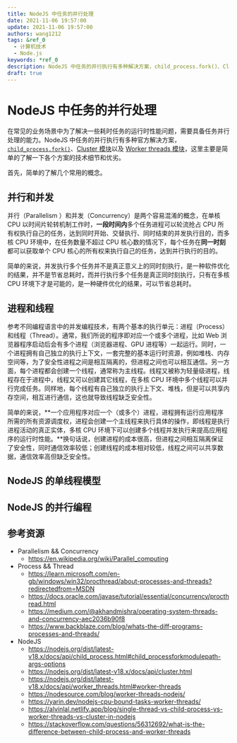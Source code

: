 ```yaml
---
title: NodeJS 中任务的并行处理
date: 2021-11-06 19:57:00
update: 2021-11-06 19:57:00
authors: wang1212
tags: &ref_0
  - 计算机技术
  - Node.js
keywords: *ref_0
description: NodeJS 中任务的并行执行有多种解决方案，child_process.fork()、Cluster 模块以及 Worker threads 模块，简单的了解一下各个方案的技术细节和优劣。
draft: true
---
```


# NodeJS 中任务的并行处理

在常见的业务场景中为了解决一些耗时任务的运行时性能问题，需要具备任务并行处理的能力。NodeJS 中任务的并行执行有多种官方解决方案，[`child_process.fork()`](https://nodejs.org/dist/latest-v18.x/docs/api/child_process.html#child_processforkmodulepath-args-options)、[Cluster 模块](https://nodejs.org/dist/latest-v18.x/docs/api/cluster.html)以及 [Worker threads 模块](https://nodejs.org/dist/latest-v18.x/docs/api/worker_threads.html#worker-threads)，这里主要是简单的了解一下各个方案的技术细节和优劣。

<!-- truncate -->

首先，简单的了解几个常用的概念。

## 并行和并发

并行（Parallelism ）和并发（Concurrency）是两个容易混淆的概念，在单核 CPU 以时间片轮转机制工作时，**一段时间内**多个任务进程可以轮流抢占 CPU 所有权执行自己的任务，达到同时开始、交替执行、同时结束的并发执行目的，而多核 CPU 环境中，在任务数量不超过 CPU 核心数的情况下，每个任务在**同一时刻**都可以获取单个 CPU 核心的所有权来执行自己的任务，达到并行执行的目的。

简单的来说，并发执行多个任务并不是真正意义上的同时刻执行，是一种软件优化的结果，并不是节省总耗时，而并行执行多个任务是真正同时刻执行，只有在多核 CPU 环境下才是可能的，是一种硬件优化的结果，可以节省总耗时。

## 进程和线程

参考不同编程语言中的并发编程技术，有两个基本的执行单元：进程（Process）和线程（Thread）。通常，我们所说的程序即对应一个或多个进程，比如 Web 浏览器程序启动后会有多个进程（浏览器进程、GPU 进程等）一起运行。同时，一个进程拥有自己独立的执行上下文，一套完整的基本运行时资源，例如堆栈、内存空间等，为了安全性进程之间是相互隔离的，但进程之间也可以相互通信。另一方面，每个进程都会创建一个线程，通常称为主线程。线程又被称为轻量级进程，线程存在于进程中，线程又可以创建其它线程，在多核 CPU 环境中多个线程可以并行完成任务。同样地，每个线程有自己独立的执行上下文、堆栈，但是可以共享内存空间，相互进行通信，这也就导致线程缺乏安全性。

简单的来说，**一个应用程序对应一个（或多个）进程，进程拥有运行应用程序所需的所有资源调度权，进程会创建一个主线程来执行具体的操作，即线程是执行进程活动的真正实体，多核 CPU 环境下可以创建多个线程并发执行来提高应用程序的运行时性能。**换句话说，创建进程的成本很高，但进程之间相互隔离保证了安全性，同时通信效率较低；创建线程的成本相对较低，线程之间可以共享数据，通信效率高但缺乏安全性。

## NodeJS 的单线程模型

## NodeJS 的并行编程

## 参考资源

- Parallelism && Concurrency
  - https://en.wikipedia.org/wiki/Parallel_computing
- Process && Thread
  - https://learn.microsoft.com/en-gb/windows/win32/procthread/about-processes-and-threads?redirectedfrom=MSDN
  - https://docs.oracle.com/javase/tutorial/essential/concurrency/procthread.html
  - https://medium.com/@akhandmishra/operating-system-threads-and-concurrency-aec2036b90f8
  - https://www.backblaze.com/blog/whats-the-diff-programs-processes-and-threads/
- NodeJS
  - https://nodejs.org/dist/latest-v18.x/docs/api/child_process.html#child_processforkmodulepath-args-options
  - https://nodejs.org/dist/latest-v18.x/docs/api/cluster.html
  - https://nodejs.org/dist/latest-v18.x/docs/api/worker_threads.html#worker-threads
  - https://nodesource.com/blog/worker-threads-nodejs/
  - https://yarin.dev/nodejs-cpu-bound-tasks-worker-threads/
  - https://alvinlal.netlify.app/blog/single-thread-vs-child-process-vs-worker-threads-vs-cluster-in-nodejs
  - https://stackoverflow.com/questions/56312692/what-is-the-difference-between-child-process-and-worker-threads

